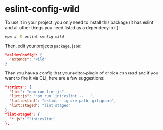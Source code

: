 # eslint-config-wild

To use it in your project, you only need to install this package (it has eslint and all other things you need listed as a dependecy in it):

```bash
npm i -D eslint-config-wild
```

Then, edit your projects `package.json`:

```json
"eslintConfig": {
  "extends": "wild"
}
```

Then you have a config that your editor-plugin of choice can read and if you want to fire it via CLI, here are a few suggestions:

```json
"scripts": {
  "lint": "npm run lint:js",
  "lint:js": "npm run lint:eslint -- . ",
  "lint:eslint": "eslint --ignore-path .gitignore",
  "lint:staged": "lint-staged"
},
"lint-staged": {
  "*.js": "lint:eslint"
},
```
